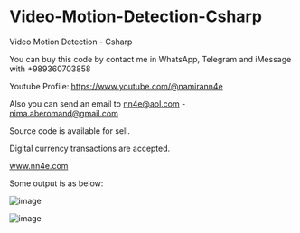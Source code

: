 # Video-Motion-Detection-Csharp
Video Motion Detection - Csharp

You can buy this code by contact me in WhatsApp, Telegram and iMessage with +989360703858

Youtube Profile: https://www.youtube.com/@namirann4e

Also you can send an email to nn4e@aol.com - nima.aberomand@gmail.com

Source code is available for sell.

Digital currency transactions are accepted.

www.nn4e.com

Some output is as below:

![image](https://github.com/user-attachments/assets/65c992d3-6808-4303-a181-812ce761092b)

![image](https://github.com/user-attachments/assets/87653d37-aaa6-4c17-8076-29c9f2160769)
